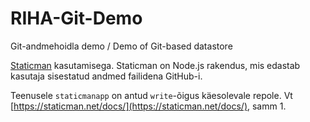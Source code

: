 # RIHA-Git-Demo
Git-andmehoidla demo / Demo of Git-based datastore

[Staticman](https://staticman.net/) kasutamisega. Staticman on Node.js rakendus, mis edastab kasutaja sisestatud andmed failidena GitHub-i.

Teenusele `staticmanapp` on antud `write`-õigus käesolevale repole. Vt [https://staticman.net/docs/](https://staticman.net/docs/), samm 1.

